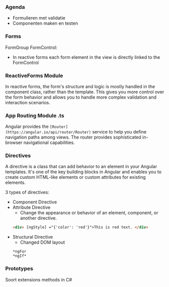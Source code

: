 ### Agenda
- Formulieren met validatie
- Componenten maken en testen
### Forms
FormGroup
FormControl:
- In reactive forms each form element in the view is directly linked to the FormControl

### ReactiveForms Module
In reactive forms, the form's structure and logic is mostly handled in the component class, rather than the template. This gives you more control over the form behavior and allows you to handle more complex validation and interaction scenarios.

### App Routing Module .ts
Angular provides the `[Router](https://angular.io/api/router/Router)` service to help you define navigation paths among views. The router provides sophisticated in-browser navigational capabilities.

### Directives
A directive is a class that can add behavior to an element in your Angular templates. It's one of the key building blocks in Angular and enables you to create custom HTML-like elements or custom attributes for existing elements.

3 types of directives:
- Component Directive
- Attribute Directive
	- Change the appearance or behavior of an element, component, or another directive.
	```html
	<div> [ngStyle] ="{'color': 'red'}">This is red text. </div>
	```
- Structural Directive
	- Changed DOM layout
	```angular
	*ngFor
	*ngIf*
	```

### Prototypes
Soort extensions methods in C#